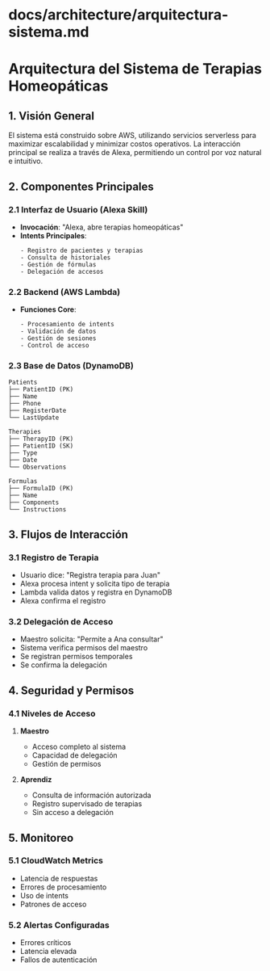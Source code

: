 # docs/architecture/arquitectura-sistema.md

# Arquitectura del Sistema de Terapias Homeopáticas

## 1. Visión General

El sistema está construido sobre AWS, utilizando servicios serverless para maximizar escalabilidad y minimizar costos operativos. La interacción principal se realiza a través de Alexa, permitiendo un control por voz natural e intuitivo.

## 2. Componentes Principales

### 2.1 Interfaz de Usuario (Alexa Skill)
- **Invocación**: "Alexa, abre terapias homeopáticas"
- **Intents Principales**:
  ```
  - Registro de pacientes y terapias
  - Consulta de historiales
  - Gestión de fórmulas
  - Delegación de accesos
  ```

### 2.2 Backend (AWS Lambda)
- **Funciones Core**:
  ```
  - Procesamiento de intents
  - Validación de datos
  - Gestión de sesiones
  - Control de acceso
  ```

### 2.3 Base de Datos (DynamoDB)
```
Patients
├── PatientID (PK)
├── Name
├── Phone
├── RegisterDate
└── LastUpdate

Therapies
├── TherapyID (PK)
├── PatientID (SK)
├── Type
├── Date
└── Observations

Formulas
├── FormulaID (PK)
├── Name
├── Components
└── Instructions
```

## 3. Flujos de Interacción

### 3.1 Registro de Terapia
- Usuario dice: "Registra terapia para Juan"
- Alexa procesa intent y solicita tipo de terapia
- Lambda valida datos y registra en DynamoDB
- Alexa confirma el registro

### 3.2 Delegación de Acceso
- Maestro solicita: "Permite a Ana consultar"
- Sistema verifica permisos del maestro
- Se registran permisos temporales
- Se confirma la delegación

## 4. Seguridad y Permisos

### 4.1 Niveles de Acceso
1. **Maestro**
   - Acceso completo al sistema
   - Capacidad de delegación
   - Gestión de permisos

2. **Aprendiz**
   - Consulta de información autorizada
   - Registro supervisado de terapias
   - Sin acceso a delegación

## 5. Monitoreo

### 5.1 CloudWatch Metrics
- Latencia de respuestas
- Errores de procesamiento
- Uso de intents
- Patrones de acceso

### 5.2 Alertas Configuradas
- Errores críticos
- Latencia elevada
- Fallos de autenticación
